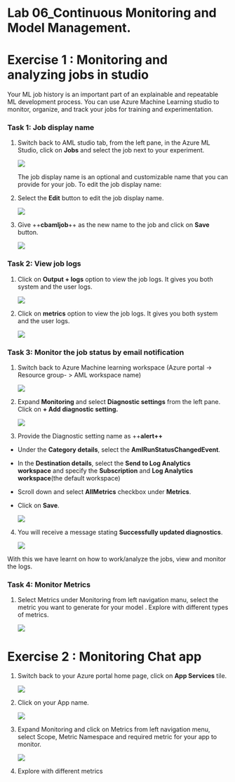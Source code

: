 # **Lab 06_Continuous Monitoring and Model Management.**

# **Exercise 1 : Monitoring and analyzing jobs in studio**

Your ML job history is an important part of an explainable and
repeatable ML development process. You can use Azure Machine Learning
studio to monitor, organize, and track your jobs for training and
experimentation.

### **Task 1: Job display name**

1.  Switch back to AML studio tab, from the left pane, in the Azure ML
    Studio, click on **Jobs** and select the job next to your
    experiment.

    ![](./media/image221.png)

    The job display name is an optional and customizable name that you can
    provide for your job. To edit the job display name:

2.  Select the **Edit** button to edit the job display name.

    ![](./media/image222.png)

3.  Give ++**cbamljob**++ as the new name to the job and click on
    **Save** button.

    ![](./media/image223.png)

### **Task 2: View job logs**

1.  Click on **Output + logs** option to view the job logs. It gives you
    both system and the user logs.

    ![](./media/image224.png)

2.  Click on **metrics** option to view the job logs. It gives you
    both system and the user logs.

    ![](./media/image233.png)

### **Task 3: Monitor the job status by email notification**

1.  Switch back to Azure Machine learning workspace (Azure portal ->
    Resource group- > AML workspace name)

    ![](./media/image225.png)

2.  Expand **Monitoring** and select **Diagnostic settings** from the
    left pane. Click on **+ Add diagnostic setting.**

    ![](./media/image226.png)

3.  Provide the Diagnostic setting name as ++**alert++**

- Under the **Category details**, select
  the **AmlRunStatusChangedEvent**.

- In the **Destination details**, select the **Send to Log Analytics
  workspace** and specify the **Subscription** and **Log Analytics
  workspace**(the default workspace)

- Scroll down and select **AllMetrics** checkbox under **Metrics**.

- Click on **Save**.

    ![](./media/image227.png)

4.  You will receive a message stating **Successfully updated
    diagnostics**.

    ![](./media/image228.png)

With this we have learnt on how to work/analyze the jobs, view and
monitor the logs.

### **Task 4: Monitor Metrics**

1.  Select Metrics under Monitoring from left navigation manu, select
    the metric you want to generate for your model . Explore with
    different types of metrics.

    ![](./media/image229.png)

# **Exercise 2 : Monitoring Chat app**

1.  Switch back to your Azure portal home page, click on **App
    Services** tile.

    ![](./media/image230.png)

2.  Click on your App name.

    ![](./media/image231.png)

3.  Expand Monitoring and click on Metrics from left navigation menu,
    select Scope, Metric Namespace and required metric for your app to
    monitor.

    ![](./media/image232.png)

4.  Explore with different metrics
